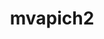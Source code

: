 ---
title: "mvapich2"
layout: cache
categories: [package, develop-2025-04-20]
meta: {"compilers": ["gcc@7.5.0"], "num_specs": 2, "num_specs_by_stack": {"radiuss": 2, "root": 2}, "oss": ["ubuntu18.04"], "platforms": ["linux"], "stacks": ["radiuss", "root"], "targets": ["x86_64_v3"], "versions": ["2.3.7-1"]}
spec_details: [{"compiler": "gcc@7.5.0", "hash": "26idazmdf2w33oyy5kkqwaugd6sqyipm", "os": "ubuntu18.04", "platform": "linux", "size": "-", "stacks": ["radiuss", "root"], "target": "x86_64_v3", "variants": ["~alloca", "build_system=autotools", "ch3_rank_bits=32", "~cuda", "~debug", "fabrics=mrail", "file_systems:=auto", "~hwloc_graphics", "~hwlocv2", "patches:=750f9f2,d98d8e7", "process_managers:=auto", "+regcache", "threads=multiple", "+wrapperrpath"], "versions": ["2.3.7-1"]}, {"compiler": "gcc@7.5.0", "hash": "aydlyej27wterwykimepxii2u4wvjtlx", "os": "ubuntu18.04", "platform": "linux", "size": "-", "stacks": ["radiuss", "root"], "target": "x86_64_v3", "variants": ["~alloca", "build_system=autotools", "ch3_rank_bits=32", "~cuda", "~debug", "fabrics=mrail", "file_systems:=auto", "~hwloc_graphics", "~hwlocv2", "patches:=750f9f2,d98d8e7", "process_managers:=auto", "+regcache", "threads=multiple", "+wrapperrpath"], "versions": ["2.3.7-1"]}]
---